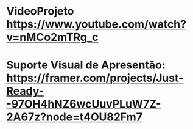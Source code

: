 # VideoProjeto https://www.youtube.com/watch?v=nMCo2mTRg_c
# Suporte Visual de Apresentão: https://framer.com/projects/Just-Ready--97OH4hNZ6wcUuvPLuW7Z-2A67z?node=t4OU82Fm7

